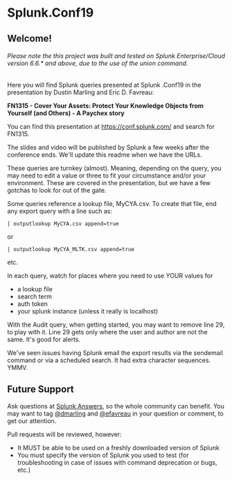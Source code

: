 # Splunk.Conf19

## Welcome!

###### Please note the this project was built and tested on Splunk Enterprise/Cloud version 6.6.* and above, due to the use of the union command.


Here you will find Splunk queries presented at Splunk .Conf19 in the presentation by Dustin Marling and Eric D. Favreau:

**FN1315 - Cover Your Assets: Protect Your Knowledge Objects from Yourself (and Others) - A Paychex story**

You can find this presentation at https://conf.splunk.com/ and search for FN1315.

The slides and video will be published by Splunk a few weeks after the conference ends. We'll update this readme when we have the URLs.

These queries are turnkey (almost). Meaning, depending on the query, you may need to edit a value or three to fit your circumstance and/or your environment. These are covered in the presentation, but we have a few gotchas to look for out of the gate.

Some queries reference a lookup file, MyCYA.csv. To create that file, end any export query with a line such as:
```
| outputlookup MyCYA.csv append=true
```
or
```
| outputlookup MyCYA_MLTK.csv append=true
```
etc.

In each query, watch for places where you need to use YOUR values for
- a lookup file
- search term
- auth token
- your splunk instance (unless it really is localhost)

With the Audit query, when getting started, you may want to remove line 29, to play with it. Line 29 gets only where the user and author are not the same. It's good for alerts.

We've seen issues having Splunk email the export results via the sendemail command or via a scheduled search. It had extra character sequences. YMMV. 

## Future Support
Ask questions at [Splunk Answers](https://answers.splunk.com/), so the whole community can benefit.
You may want to tag [@dmarling](https://answers.splunk.com/users/468259/dmarling.html) and [@efavreau](https://answers.splunk.com/users/251903/efavreau.html) in your question or comment, to get our attention.

Pull requests will be reviewed, however:

- It MUST be able to be used on a freshly downloaded version of Splunk
- You must specify the version of Splunk you used to test (for troubleshooting in case of issues with command deprecation or bugs, etc.)


